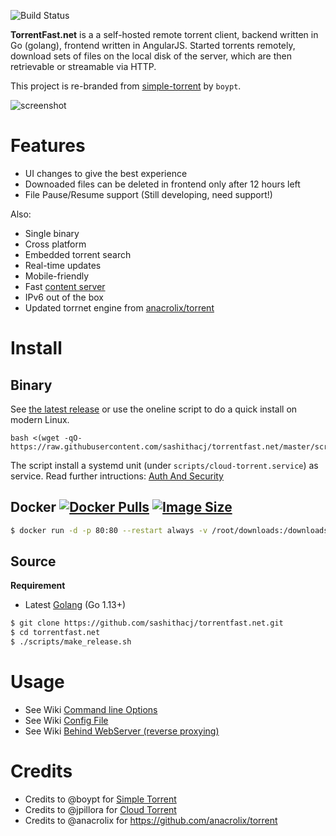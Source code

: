 ![Build Status](https://raw.githubusercontent.com/sashithacj/torrentfast.net/master/go-passing.svg) 

**TorrentFast.net** is a a self-hosted remote torrent client, backend written in Go (golang), frontend written in AngularJS. Started torrents remotely, download sets of files on the local disk of the server, which are then retrievable or streamable via HTTP.

This project is re-branded from [simple-torrent](https://github.com/boypt/simple-torrent) by `boypt`.

![screenshot](https://raw.githubusercontent.com/sashithacj/torrentfast.net/master/torrentfast-scr.png)

# Features

* UI changes to give the best experience
* Downoaded files can be deleted in frontend only after 12 hours left
* File Pause/Resume support (Still developing, need support!)

Also:
* Single binary
* Cross platform
* Embedded torrent search
* Real-time updates
* Mobile-friendly
* Fast [content server](http://golang.org/pkg/net/http/#ServeContent)
* IPv6 out of the box
* Updated torrnet engine from [anacrolix/torrent](https://github.com/anacrolix/torrent)

# Install

## Binary

See [the latest release](https://github.com/sashithacj/torrentfast.net/releases/latest) or use the oneline script to do a quick install on modern Linux.

```
bash <(wget -qO- https://raw.githubusercontent.com/sashithacj/torrentfast.net/master/scripts/quickinstall.sh)
```

The script install a systemd unit (under `scripts/cloud-torrent.service`) as service. Read further intructions: [Auth And Security](https://github.com/sashithacj/torrentfast.net/wiki/AuthSecurity)

## Docker [![Docker Pulls](https://img.shields.io/docker/pulls/sashithacj/cf24w6g66.svg)][dockerhub] [![Image Size](https://images.microbadger.com/badges/image/sashithacj/cf24w6g66.svg)][dockerhub]

[dockerhub]: https://hub.docker.com/r/sashithacj/cf24w6g66/

``` sh
$ docker run -d -p 80:80 --restart always -v /root/downloads:/downloads sashithacj/cf24w6g66:latest --port 80
```

## Source

**Requirement**
- Latest [Golang](https://golang.org/dl/) (Go 1.13+)

``` sh
$ git clone https://github.com/sashithacj/torrentfast.net.git
$ cd torrentfast.net
$ ./scripts/make_release.sh
```

# Usage

* See Wiki [Command line Options](https://github.com/sashithacj/torrentfast.net/wiki/Command-line-Options) 
* See Wiki [Config File](https://github.com/sashithacj/torrentfast.net/wiki/Config-File) 
* See Wiki [Behind WebServer (reverse proxying)](https://github.com/sashithacj/torrentfast.net/wiki/ReverseProxy) 

# Credits 
* Credits to @boypt for [Simple Torrent](https://github.com/boypt/simple-torrent) 
* Credits to @jpillora for [Cloud Torrent](https://github.com/jpillora/cloud-torrent) 
* Credits to @anacrolix for https://github.com/anacrolix/torrent 

